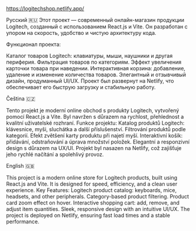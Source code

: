 https://logitechshop.netlify.app/

Русский 🇷🇺
Этот проект — современный онлайн-магазин продукции Logitech, созданный с использованием React.js и Vite. Он разработан с упором на скорость, удобство и чистую архитектуру кода.

Функционал проекта:

Каталог товаров Logitech: клавиатуры, мыши, наушники и другая периферия.
Фильтрация товаров по категориям.
Эффект увеличения карточки товара при наведении.
Интерактивная корзина: добавление, удаление и изменение количества товаров.
Элегантный и отзывчивый дизайн, продуманный UI/UX.
Проект был развернут на Netlify, что обеспечивает его быструю загрузку и стабильную работу.

Čeština 🇨🇿

Tento projekt je moderní online obchod s produkty Logitech, vytvořený pomocí React.js a Vite. Byl navržen s důrazem na rychlost, přehlednost a kvalitní uživatelské rozhraní.
Funkce projektu:
Katalog produktů Logitech: klávesnice, myši, sluchátka a další příslušenství.
Filtrování produktů podle kategorií.
Efekt zvětšení karty produktu při najetí myší.
Interaktivní košík: přidávání, odstraňování a úprava množství položek.
Elegantní a responzivní design s důrazem na UX/UI.
Projekt byl nasazen na Netlify, což zajišťuje jeho rychlé načítání a spolehlivý provoz.

English 🇬🇧

This project is a modern online store for Logitech products, built using React.js and Vite. It is designed for speed, efficiency, and a clean user experience.
Key Features:
Logitech product catalog: keyboards, mice, headsets, and other peripherals.
Category-based product filtering.
Product card zoom effect on hover.
Interactive shopping cart: add, remove, and adjust item quantities.
Sleek, responsive design with an intuitive UI/UX.
The project is deployed on Netlify, ensuring fast load times and a stable performance.
